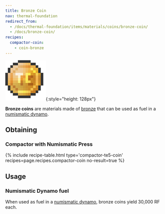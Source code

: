 ```yaml
---
title: Bronze Coin
nav: thermal-foundation
redirect_from:
  - /docs/thermal-foundation/items/materials/coins/bronze-coin/
  - /docs/bronze-coin/
recipes:
  compactor-coin:
    - coin-bronze
---
```


![Bronze coin](/assets/images/thermal-foundation/coin-bronze.png){:style="height: 128px"}


**Bronze coins** are materials made of [bronze](/docs/thermal-foundation/bronze-ingot/) that can be
used as fuel in a [numismatic dynamo](/docs/thermal-expansion/numismatic-dynamo/).


Obtaining
---------

### Compactor with Numismatic Press
{% include recipe-table.html type='compactor-te5-coin' recipes=page.recipes.compactor-coin no-result=true %}


Usage
-----

### Numismatic Dynamo fuel
When used as fuel in a [numismatic dynamo](/docs/thermal-expansion/numismatic-dynamo/), bronze
coins yield 30,000 RF each.
